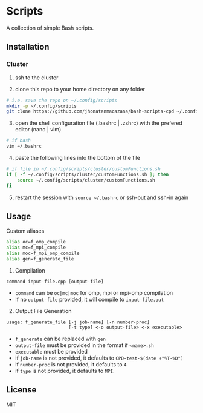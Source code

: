 # Scripts

A collection of simple Bash scripts.

## Installation

### Cluster

1. ssh to the cluster

2. clone this repo to your home directory on any folder

```bash
# i.e. save the repo on ~/.config/scripts
mkdir -p ~/.config/scripts
git clone https://github.com/jhonatanmacazana/bash-scripts-cpd ~/.config/scripts
```

3. open the shell configuration file (.bashrc | .zshrc) with the prefered editor (nano | vim)

```bash
# if bash
vim ~/.bashrc
```

4. paste the following lines into the bottom of the file

```bash
# if file in ~/.config/scripts/cluster/customFunctions.sh
if [ -f ~/.config/scripts/cluster/customFunctions.sh ]; then
    source ~/.config/scripts/cluster/customFunctions.sh
fi
```

5. restart the session with `source ~/.bashrc` or ssh-out and ssh-in again

## Usage

Custom aliases

```bash
alias oc=f_omp_compile
alias mc=f_mpi_compile
alias moc=f_mpi_omp_compile
alias gen=f_generate_file
```

1. Compilation

```
command input-file.cpp [output-file]
```

-   `command` can be `oc|mc|moc` for omp, mpi or mpi-omp compilation
-   If no `output-file` provided, it will compile to `input-file.out`

2. Output File Generation

```
usage: f_generate_file [-j job-name] [-n number-proc]
                       [-t type] <-o output-file> <-x executable>
```

-   `f_generate` can be replaced with `gen`
-   `output-file` must be provided in the format if `<name>.sh`
-   `executable` must be provided
-   if `job-name` is not provided, it defaults to `CPD-test-$(date +"%T-%D")`
-   if `number-proc` is not provided, it defaults to `4`
-   if `type` is not provided, it defaults to `MPI`.

## License

MIT
